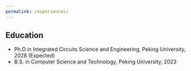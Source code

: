 ```yaml
---
permalink: /experiences/
---
```


## Education
- Ph.D in Integrated Circuits Science and Engineering, Peking University, 2028 (Expected)
- B.S. in Computer Science and Technology, Peking University, 2023